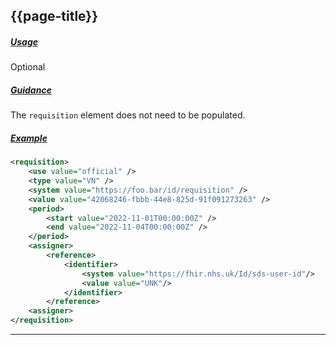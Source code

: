 ## {{page-title}}

<h5><ins>Usage</ins></h5>

<span class="mro-circle optional" title="Optional"></span> Optional


<h5><ins>Guidance</ins></h5>

The `requisition` element does not need to be populated.

<h5><ins>Example</ins></h5>

```xml
<requisition>
    <use value="official" />
    <type value="VN" />
    <system value="https://foo.bar/id/requisition" />
    <value value="42068246-fbbb-44e8-825d-91f091273263" />
    <period>
        <start value="2022-11-01T00:00:00Z" />
        <end value="2022-11-04T00:00:00Z" />
    </period>
    <assigner>
        <reference>
            <identifier>
                <system value="https://fhir.nhs.uk/Id/sds-user-id"/>
                <value value="UNK"/>
            </identifier>
        </reference>
    <assigner>
</requisition>
```

---